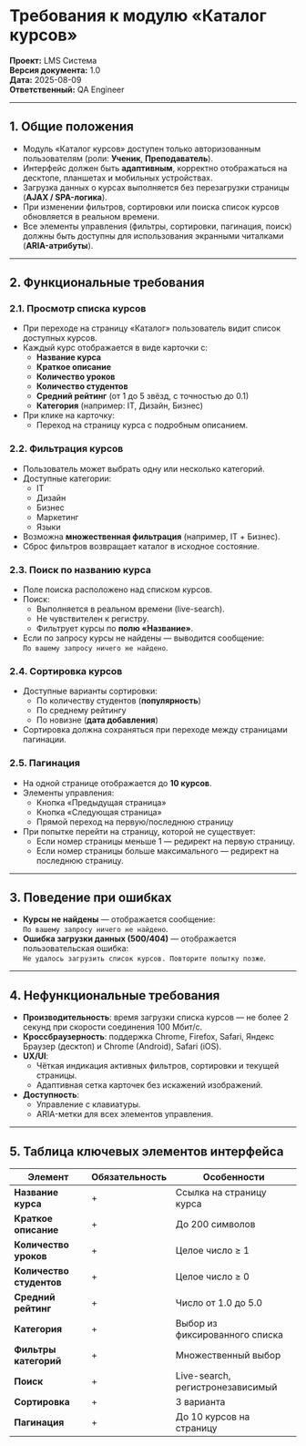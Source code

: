 # Требования к модулю «Каталог курсов»

**Проект:** LMS Система  
**Версия документа:** 1.0  
**Дата:** 2025-08-09  
**Ответственный:** QA Engineer  

---

## 1. Общие положения

- Модуль «Каталог курсов» доступен только авторизованным пользователям (роли: **Ученик**, **Преподаватель**).  
- Интерфейс должен быть **адаптивным**, корректно отображаться на десктопе, планшетах и мобильных устройствах.  
- Загрузка данных о курсах выполняется без перезагрузки страницы (**AJAX / SPA-логика**).  
- При изменении фильтров, сортировки или поиска список курсов обновляется в реальном времени.  
- Все элементы управления (фильтры, сортировки, пагинация, поиск) должны быть доступны для использования экранными читалками (**ARIA-атрибуты**).

---

## 2. Функциональные требования

### 2.1. Просмотр списка курсов
- При переходе на страницу «Каталог» пользователь видит список доступных курсов.
- Каждый курс отображается в виде карточки с:
  - **Название курса**  
  - **Краткое описание**  
  - **Количество уроков**  
  - **Количество студентов**  
  - **Средний рейтинг** (от 1 до 5 звёзд, с точностью до 0.1)  
  - **Категория** (например: IT, Дизайн, Бизнес)  
- При клике на карточку:
  - Переход на страницу курса с подробным описанием.



### 2.2. Фильтрация курсов
- Пользователь может выбрать одну или несколько категорий.
- Доступные категории:
  - IT
  - Дизайн
  - Бизнес
  - Маркетинг
  - Языки
- Возможна **множественная фильтрация** (например, IT + Бизнес).
- Сброс фильтров возвращает каталог в исходное состояние.



### 2.3. Поиск по названию курса
- Поле поиска расположено над списком курсов.
- Поиск:
  - Выполняется в реальном времени (live-search).
  - Не чувствителен к регистру.
  - Фильтрует курсы по **полю «Название»**.
- Если по запросу курсы не найдены — выводится сообщение:  
  `По вашему запросу ничего не найдено`.



### 2.4. Сортировка курсов
- Доступные варианты сортировки:
  - По количеству студентов (**популярность**)
  - По среднему рейтингу
  - По новизне (**дата добавления**)
- Сортировка должна сохраняться при переходе между страницами пагинации.



### 2.5. Пагинация
- На одной странице отображается до **10 курсов**.
- Элементы управления:
  - Кнопка «Предыдущая страница»
  - Кнопка «Следующая страница»
  - Прямой переход на первую/последнюю страницу
- При попытке перейти на страницу, которой не существует:
  - Если номер страницы меньше 1 — редирект на первую страницу.
  - Если номер страницы больше максимального — редирект на последнюю страницу.

---

## 3. Поведение при ошибках
- **Курсы не найдены** — отображается сообщение:  
  `По вашему запросу ничего не найдено`.
- **Ошибка загрузки данных (500/404)** — отображается пользовательская ошибка:  
  `Не удалось загрузить список курсов. Повторите попытку позже`.

---

## 4. Нефункциональные требования
- **Производительность**: время загрузки списка курсов — не более 2 секунд при скорости соединения 100 Мбит/с.  
- **Кроссбраузерность**: поддержка Chrome, Firefox, Safari, Яндекс Браузер (десктоп) и Chrome (Android), Safari (iOS).  
- **UX/UI**:
  - Чёткая индикация активных фильтров, сортировки и текущей страницы.
  - Адаптивная сетка карточек без искажений изображений.
- **Доступность**:
  - Управление с клавиатуры.
  - ARIA-метки для всех элементов управления.

---

## 5. Таблица ключевых элементов интерфейса

| Элемент                 | Обязательность | Особенности |
|------------------------|----------------|-------------|
| **Название курса**     | +              | Ссылка на страницу курса |
| **Краткое описание**   | +              | До 200 символов |
| **Количество уроков**  | +              | Целое число ≥ 1 |
| **Количество студентов**| +             | Целое число ≥ 0 |
| **Средний рейтинг**    | +              | Число от 1.0 до 5.0 |
| **Категория**          | +              | Выбор из фиксированного списка |
| **Фильтры категорий**  | +              | Множественный выбор |
| **Поиск**              | +              | Live-search, регистронезависимый |
| **Сортировка**         | +              | 3 варианта |
| **Пагинация**          | +              | До 10 курсов на страницу |
